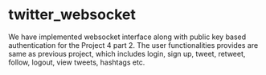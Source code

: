 # twitter_websocket
We have implemented websocket interface along with public key based authentication for the Project 4 part 2. The user functionalities provides are same as previous project, which includes login, sign up, tweet, retweet, follow, logout, view tweets, hashtags etc. 
